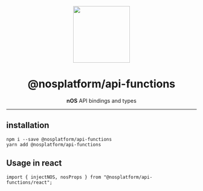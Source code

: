 <p align="center">
  <img src="https://avatars0.githubusercontent.com/u/36414779?s=200&v=4" width="150px" height="auto" />
</p>

<h1 align="center">@nosplatform/api-functions</h1>
<p align="center">
  <strong>nOS</strong> API bindings and types
</p>

---

## installation
```
npm i --save @nosplatform/api-functions
yarn add @nosplatform/api-functions
```

## Usage in react
```
import { injectNOS, nosProps } from "@nosplatform/api-functions/react";
```
